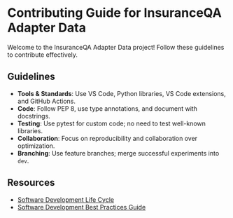 # Contributing Guide for InsuranceQA Adapter Data

Welcome to the InsuranceQA Adapter Data project! Follow these
guidelines to contribute effectively.

## Guidelines

- **Tools & Standards**: Use VS Code, Python libraries, VS Code
  extensions, and GitHub Actions.
- **Code**: Follow PEP 8, use type annotations, and document with
  docstrings.
- **Testing**: Use pytest for custom code; no need to test well-known
  libraries.
- **Collaboration**: Focus on reproducibility and collaboration over
  optimization.
- **Branching**: Use feature branches; merge successful experiments into
  `dev`.

## Resources

- [Software Development Life Cycle](https://markeyser.github.io/cookiecutter-collabora/getting-started/software-development-lifecycle/)
- [Software Development Best Practices Guide](https://markeyser.github.io/cookiecutter-collabora/getting-started/software-development-best-practices/)